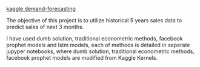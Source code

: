 [kaggle demand-forecasting](https://www.kaggle.com/c/demand-forecasting-kernels-only)


The objective of this project is to utilize historical 5 years sales data to predict sales of next 3 months.

I have used dumb solution, traditional econometric methods, facebook prophet models and lstm models, each of methods is detailed in seperate jupyper notebooks, where dumb solution, traditional econometric methods, facebook prophet models are modified from Kaggle Kernels.


